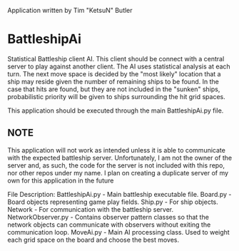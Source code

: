 Application written by Tim "KetsuN" Butler

# BattleshipAi
Statistical Battleship client AI.  This client should be connect with a central server to play against another client.
The AI uses statistical analysis at each turn.  The next move space is decided by the "most likely" location that a ship may reside
given the number of remaining ships to be found.  In the case that hits are found, but they are not included in the "sunken" ships, 
probabilistic priority will be given to ships surrounding the hit grid spaces.

This application should be executed through the main BattleshipAi.py file.  

##  NOTE  ##
This application will not work as intended unless it is able to communicate with the expected battleship server.
Unfortunately, I am not the owner of the server and, as such, the code for the server is not included with this repo, nor other repos under my name.
I plan on creating a duplicate server of my own for this application in the future

File Description:
BattleshipAi.py		- Main battleship executable file.
Board.py			- Board objects representing game play fields.
Ship.py				- For ship objects.
Network				- For communication with the battleship server.
NetworkObserver.py	- Contains observer pattern classes so that the network objects can communicate with observers without
					  exiting the communication loop.
MoveAi.py			- Main AI processing class.  Used to weight each grid space on the board and choose the best moves.
